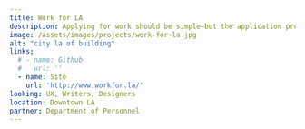 ```yaml
---
title: Work for LA
description: Applying for work should be simple—but the application process for the City of LA is confusing and cumbersome. We’re going to make it easier to find the job of your dreams.
image: /assets/images/projects/work-for-la.jpg
alt: "city la of building"
links: 
  # - name: Github
  #   url: ''
  - name: Site
    url: 'http://www.workfor.la/'
looking: UX, Writers, Designers
location: Downtown LA
partner: Department of Personnel
---
```

